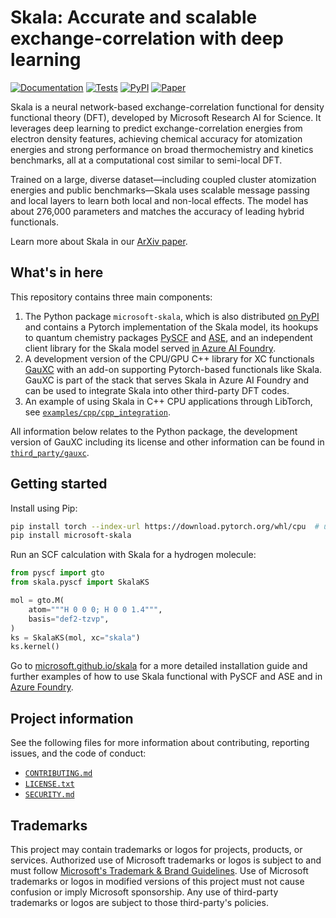 # Skala: Accurate and scalable exchange-correlation with deep learning

[![Documentation](https://img.shields.io/badge/docs-microsoft.github.io%2Fskala-blue?logo=read-the-docs&logoColor=white)](https://microsoft.github.io/skala)
[![Tests](https://img.shields.io/github/actions/workflow/status/microsoft/skala/test.yml?branch=main&logo=github&label=build)](https://github.com/microsoft/skala/actions/workflows/test.yml)
[![PyPI](https://img.shields.io/pypi/v/microsoft-skala?logo=pypi&logoColor=white)](https://pypi.org/project/microsoft-skala/)
[![Paper](https://img.shields.io/badge/arXiv-2506.14665-b31b1b?logo=arxiv&logoColor=white)](https://arxiv.org/abs/2506.14665)

Skala is a neural network-based exchange-correlation functional for density functional theory (DFT), developed by Microsoft Research AI for Science. It leverages deep learning to predict exchange-correlation energies from electron density features, achieving chemical accuracy for atomization energies and strong performance on broad thermochemistry and kinetics benchmarks, all at a computational cost similar to semi-local DFT.

Trained on a large, diverse dataset—including coupled cluster atomization energies and public benchmarks—Skala uses scalable message passing and local layers to learn both local and non-local effects. The model has about 276,000 parameters and matches the accuracy of leading hybrid functionals.

Learn more about Skala in our [ArXiv paper](https://arxiv.org/abs/2506.14665).

## What's in here

This repository contains three main components:

1. The Python package `microsoft-skala`, which is also distributed [on PyPI](https://pypi.org/project/microsoft-skala/) and contains a Pytorch implementation of the Skala model, its hookups to quantum chemistry packages [PySCF](https://pyscf.org/) and [ASE](https://ase-lib.org/), and an independent client library for the Skala model served [in Azure AI Foundry](https://ai.azure.com/catalog/models/Skala).
2. A development version of the CPU/GPU C++ library for XC functionals [GauXC](https://github.com/wavefunction91/GauXC) with an add-on supporting Pytorch-based functionals like Skala. GauXC is part of the stack that serves Skala in Azure AI Foundry and can be used to integrate Skala into other third-party DFT codes.
3. An example of using Skala in C++ CPU applications through LibTorch, see [`examples/cpp/cpp_integration`](examples/cpp/cpp_integration).

All information below relates to the Python package, the development version of GauXC including its license and other information can be found in [`third_party/gauxc`](https://github.com/microsoft/skala/tree/main/third_party/gauxc).

## Getting started

Install using Pip:

```bash
pip install torch --index-url https://download.pytorch.org/whl/cpu  # unless you already have GPU Pytorch for something else
pip install microsoft-skala
```

Run an SCF calculation with Skala for a hydrogen molecule:

```python
from pyscf import gto
from skala.pyscf import SkalaKS

mol = gto.M(
    atom="""H 0 0 0; H 0 0 1.4""",
    basis="def2-tzvp",
)
ks = SkalaKS(mol, xc="skala")
ks.kernel()
```

Go to [microsoft.github.io/skala](https://microsoft.github.io/skala) for a more detailed installation guide and further examples of how to use Skala functional with PySCF and ASE and in [Azure Foundry](https://ai.azure.com/catalog/models/Skala).

## Project information

See the following files for more information about contributing, reporting issues, and the code of conduct:

- [`CONTRIBUTING.md`](CONTRIBUTING.md)
- [`LICENSE.txt`](LICENSE.txt)
- [`SECURITY.md`](SECURITY.md)

## Trademarks

This project may contain trademarks or logos for projects, products, or services.
Authorized use of Microsoft trademarks or logos is subject to and must follow [Microsoft's Trademark & Brand Guidelines](https://www.microsoft.com/en-us/legal/intellectualproperty/trademarks/usage/general).
Use of Microsoft trademarks or logos in modified versions of this project must not cause confusion or imply Microsoft sponsorship.
Any use of third-party trademarks or logos are subject to those third-party's policies.
